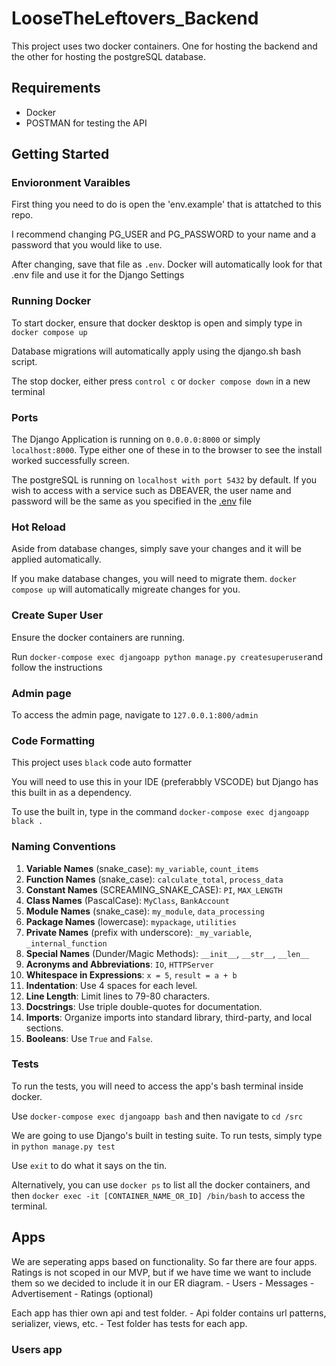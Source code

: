 # LooseTheLeftovers_Backend

This project uses two docker containers. One for hosting the backend and the other for hosting the postgreSQL database.

## Requirements
- Docker
- POSTMAN for testing the API


## Getting Started

### Envioronment Varaibles

First thing you need to do is open the 'env.example' that is attatched to this repo. 

I recommend changing PG_USER and PG_PASSWORD to your name and a password that you would like to use. 

After changing, save that file as `.env`. Docker will automatically look for that .env file and use it for the Django Settings 

### Running Docker

To start docker, ensure that docker desktop is open and simply type in `docker compose up`

Database migrations will automatically apply using the django.sh bash script. 

The stop docker, either press `control c` or `docker compose down` in a new terminal 

### Ports 

The Django Application is running on `0.0.0.0:8000` or simply `localhost:8000`. Type either one of these in to the browser to see the install worked successfully screen. 

The postgreSQL is running on `localhost with port 5432` by default. If you wish to access with a service such as DBEAVER, the user name and password will be the same as you specified in the [.env](/env.example) file

### Hot Reload

Aside from database changes, simply save your changes and it will be applied automatically. 

If you make database changes, you will need to migrate them. `docker compose up` will automatically migreate changes for you.

### Create Super User

Ensure the docker containers are running. 

Run `docker-compose exec djangoapp python manage.py createsuperuser`and follow the instructions

### Admin page 

To access the admin page, navigate to `127.0.0.1:800/admin`

### Code Formatting 

This project uses `black` code auto formatter

You will need to use this in your IDE (preferabbly VSCODE) but Django has this built in as a dependency. 

To use the built in, type in the command `docker-compose exec djangoapp black .`


### Naming Conventions 

1. **Variable Names** (snake_case): `my_variable`, `count_items`
2. **Function Names** (snake_case): `calculate_total`, `process_data`
3. **Constant Names** (SCREAMING_SNAKE_CASE): `PI`, `MAX_LENGTH`
4. **Class Names** (PascalCase): `MyClass`, `BankAccount`
5. **Module Names** (snake_case): `my_module`, `data_processing`
6. **Package Names** (lowercase): `mypackage`, `utilities`
7. **Private Names** (prefix with underscore): `_my_variable`, `_internal_function`
8. **Special Names** (Dunder/Magic Methods): `__init__`, `__str__`, `__len__`
9. **Acronyms and Abbreviations**: `IO`, `HTTPServer`
10. **Whitespace in Expressions**: `x = 5`, `result = a + b`
11. **Indentation**: Use 4 spaces for each level.
12. **Line Length**: Limit lines to 79-80 characters.
13. **Docstrings**: Use triple double-quotes for documentation.
14. **Imports**: Organize imports into standard library, third-party, and local sections.
15. **Booleans**: Use `True` and `False`.

### Tests

To run the tests, you will need to access the app's bash terminal inside docker. 

Use `docker-compose exec djangoapp bash` and then navigate to `cd /src`

We are going to use Django's built in testing suite. To run tests, simply type in `python manage.py test`

Use `exit` to do what it says on the tin. 

Alternatively, you can use `docker ps` to list all the docker containers, and then `docker exec -it [CONTAINER_NAME_OR_ID] /bin/bash` to access the terminal. 

## Apps 

We are seperating apps based on functionality. So far there are four apps. Ratings is not scoped in our MVP, but if we have time we want to include them so we decided to include it in our ER diagram.
    - Users
    - Messages
    - Advertisement 
    - Ratings (optional)

Each app has thier own api and test folder. 
    - Api folder contains url patterns, serializer, views, etc.
    - Test folder has tests for each app. 

### Users app



